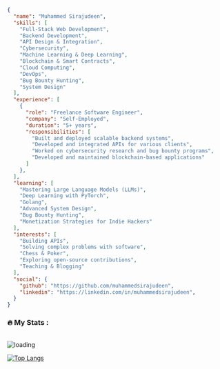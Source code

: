 ```json
{
  "name": "Muhammed Sirajudeen",
  "skills": [
    "Full-Stack Web Development",
    "Backend Development",
    "API Design & Integration",
    "Cybersecurity",
    "Machine Learning & Deep Learning",
    "Blockchain & Smart Contracts",
    "Cloud Computing",
    "DevOps",
    "Bug Bounty Hunting",
    "System Design"
  ],
  "experience": [
    {
      "role": "Freelance Software Engineer",
      "company": "Self-Employed",
      "duration": "5+ years",
      "responsibilities": [
        "Built and deployed scalable backend systems",
        "Developed and integrated APIs for various clients",
        "Worked on cybersecurity research and bug bounty programs",
        "Developed and maintained blockchain-based applications"
      ]
    },
  ],
  "learning": [
    "Mastering Large Language Models (LLMs)",
    "Deep Learning with PyTorch",
    "Golang",
    "Advanced System Design",
    "Bug Bounty Hunting",
    "Monetization Strategies for Indie Hackers"
  ],
  "interests": [
    "Building APIs",
    "Solving complex problems with software",
    "Chess & Poker",
    "Exploring open-source contributions",
    "Teaching & Blogging"
  ],
  "social": {
    "github": "https://github.com/muhammedsirajudeen",
    "linkedin": "https://linkedin.com/in/muhammedsirajudeen",
  }
}
```

### :fire: My Stats :
<br>
<img src="http://github-readme-streak-stats.herokuapp.com?user=muhammedsirajudeen&theme=dark&background=000000)](https://git.io/streak-stats)" alt="loading">

[![Top Langs](https://github-readme-stats.vercel.app/api/top-langs/?username=muhammedsirajudeen)](https://github.com/anuraghazra/github-readme-stats)
 
